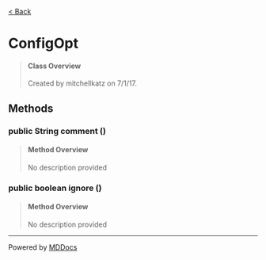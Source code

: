 [< Back](README.md)
# ConfigOpt #
>#### Class Overview ####
>Created by mitchellkatz on 7/1/17.
## Methods ##
### public String comment () ###
>#### Method Overview ####
>No description provided
>
### public boolean ignore () ###
>#### Method Overview ####
>No description provided
>

---
Powered by [MDDocs](https://github.com/VRCube/MDDocs)